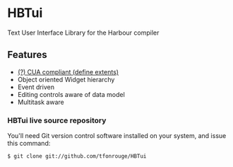 HBTui
=====

Text User Interface Library for the Harbour compiler

Features
--------

* <a href="http://en.wikipedia.org/wiki/IBM_Common_User_Access#Description"> (?) CUA compliant (define extents)</a>
* Object oriented Widget hierarchy
* Event driven
* Editing controls aware of data model
* Multitask aware

<h3>HBTui live source repository</h3>
You'll need Git version control software installed on your system, and issue this command:
<pre><code>$ git clone git://github.com/tfonrouge/HBTui</pre></code>
